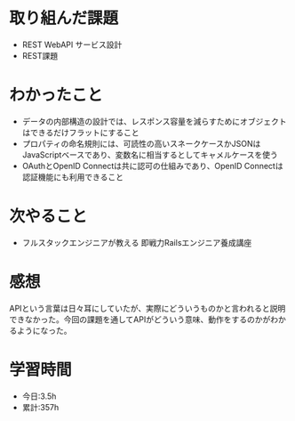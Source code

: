 # 取り組んだ課題
- REST WebAPI サービス設計 
- REST課題
# わかったこと
- データの内部構造の設計では、レスポンス容量を減らすためにオブジェクトはできるだけフラットにすること
- プロパティの命名規則には、可読性の高いスネークケースかJSONはJavaScriptベースであり、変数名に相当するとしてキャメルケースを使う
- OAuthとOpenID Connectは共に認可の仕組みであり、OpenID Connectは認証機能にも利用できること
# 次やること
- フルスタックエンジニアが教える 即戦力Railsエンジニア養成講座
# 感想
APIという言葉は日々耳にしていたが、実際にどういうものかと言われると説明できなかった。今回の課題を通してAPIがどういう意味、動作をするのかがわかるようになった。
# 学習時間
- 今日:3.5h
- 累計:357h


